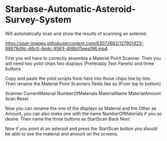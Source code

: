 # Starbase-Automatic-Asteroid-Survey-System
Will automatically scan and show the results of scanning an asteroid.

https://user-images.githubusercontent.com/83072683/127901423-88678d9c-46c0-4edc-9583-498b05eea196.mp4

First you will have to correctly assemble a Material Point Scanner.
Then you will need two yolol chips two displays (Preferably Text Panels) and three buttons

Copy and paste the yolol scripts from here into those chips line by line.
Then rename the Material Point Scanners fields like so (From top to bottom)

Scanner
CurrentMaterial
NumberOfMaterials
MaterialName
MaterialAmount
Scan
Reset

Now you can rename the one of the displays as Material and the Other as Amount, you can also make one with the name NumberOfMaterials if you so desire.
Then name the three buttons as
StartScan Back Next

Now if you point at an asteroid and press the StartScan button you should be able to see the material and amount on the screens.



